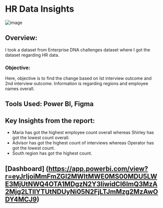 # HR Data Insights

![image](https://user-images.githubusercontent.com/72240938/219055186-bf14dfbb-96e0-4564-8eee-cd329a8ad2c7.png)

## Overview:

I took a dataset from Enterprise DNA challenges dataset where I got the dataset regarding HR data.

### Objective:
Here, objective is to find the change based on Ist interview outcome and 2nd interview outcome.
Information is regarding regions and employee names overall.

## Tools Used: Power BI, Figma

## Key Insights from the report:

* Maria has got the highest employee count overall whereas Shirley has got the lowest count overall.
* Advisor has got the highest count of interviews whereas Operator has got the lowest count.
* South region has got the highest count.

## [Dashboard] (https://app.powerbi.com/view?r=eyJrIjoiMmFmZGI2MWItMWE0MS00MDU5LWE3MjUtNWQ4OTA1MDgzN2Y3IiwidCI6ImQ3MzA2Mjg2LTllYTUtNDUyNi05N2FjLTJmMzg2MzAwODY4MCJ9)

